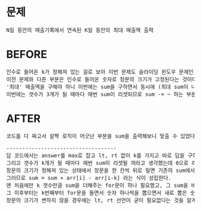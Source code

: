 # 문제

<pre>
N일 동안의 매출기록에서 연속된 K일 동안의 최대 매출액 출력
</pre>

# BEFORE

<pre>
인수로 들어온 k가 정해져 있는 걸로 보아 이번 문제도 슬라이딩 윈도우 문제인 것 같다.
이전 문제와 다른 부분은 인수로 들어온 숫자로 창문의 크기가 고정된다는 것이다.
'최대' 매출액을 구해야 하니 이번에는 sum을 구하면서 동시에 (최대 sum이 나타나면) max값도 교체해야 하고, 경우의 수가 아닌 k일 간의 최대 매출액 합을 반환하는 문제이다.
이번에는 갯수가 3개가 될 때마다 매번 sum이 리셋되므로 sum -= ~ 하는 부분은 없을 것 같다.
</pre>

# AFTER

<pre>
코드를 다 짜고서 살짝 로직이 어긋난 부분을 sum을 출력해보니 맞출 수 있었다. 하지만 마지막에 뽑은 숫자가 k보다 작을 때는 더 이상 뽑은 숫자들의 합을 구하면 안 되는데, 맨 뒤의 13 + 15를 마저 구하는 과정이 sum에 나타났다. 내가 푼 로직은 k 자체를 조작하고 있어서 이 부분을 해결할 수 없었다. 그렇다고 lt와 rt를 선언한 데에 더해서 또 다른 변수를 더 선언하는 건 좋지 않은 것 같았다.

-----------------------------------
답 코드에서는 answer를 max로 잡고 lt, rt 없이 k를 가지고 바로 답을 구하고 있었다.
그리고 갯수가 k개가 될 때마다 매번 sum이 리셋될 꺼라고 생각했는데 0으로 리셋되지 않는 건 맞았지만 sum -= 와 관련된 로직은 포함되어 있었다. 
창문의 크기가 정해져 있는 상태에서 창문을 한 칸씩 뒤로 밀면 기존의 sum에서 새로 들어온 값 하나를 더하는 대신 맨 앞의 값은 하나 빠질 것이다.
그러므로 sum = sum + arr[i] - arr[i-k] 라는 식이 성립한다.
맨 처음에만 k 갯수만큼 sum을 더해주는 for문이 하나 필요했고, 그 sum을 바로 answer에 담은 다음에
그 이후부터는 k번째부터 for문을 돌면서 숫자 하나씩을 뽑으면서 새로 뽑은 숫자는 더해주고 k번째만큼 앞에 있는 숫자 하나는 빼주는 식으로 '창문을 이동'시킨 문제였다.
창문의 크기가 변하지 않을 경우에는 lt, rt 선언이 굳이 필요없다는 것을 알게 되었다.
</pre>
